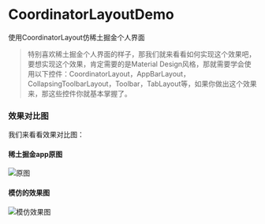 # CoordinatorLayoutDemo
使用CoordinatorLayout仿稀土掘金个人界面

>特别喜欢稀土掘金个人界面的样子，那我们就来看看如何实现这个效果吧，要想实现这个效果，肯定需要的是Material Design风格，那就需要学会使用以下控件：CoordinatorLayout，AppBarLayout，CollapsingToolbarLayout，Toolbar，TabLayout等，如果你做出这个效果来，那这些控件你就基本掌握了。

### 效果对比图
我们来看看效果对比图：

#### 稀土掘金app原图
![原图](http://7xsgef.com1.z0.glb.clouddn.com/sssss.gif)

#### 模仿的效果图
![模仿效果图](http://7xsgef.com1.z0.glb.clouddn.com/sss6.gif)
